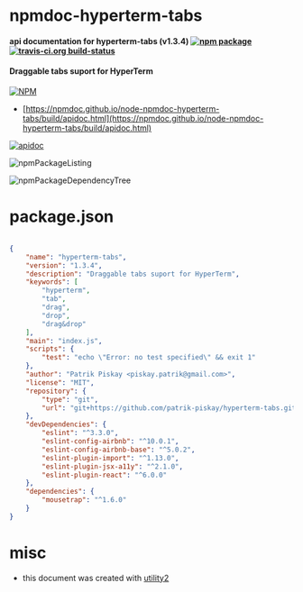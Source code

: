# npmdoc-hyperterm-tabs

#### api documentation for  hyperterm-tabs (v1.3.4)  [![npm package](https://img.shields.io/npm/v/npmdoc-hyperterm-tabs.svg?style=flat-square)](https://www.npmjs.org/package/npmdoc-hyperterm-tabs) [![travis-ci.org build-status](https://api.travis-ci.org/npmdoc/node-npmdoc-hyperterm-tabs.svg)](https://travis-ci.org/npmdoc/node-npmdoc-hyperterm-tabs)

#### Draggable tabs suport for HyperTerm

[![NPM](https://nodei.co/npm/hyperterm-tabs.png?downloads=true&downloadRank=true&stars=true)](https://www.npmjs.com/package/hyperterm-tabs)

- [https://npmdoc.github.io/node-npmdoc-hyperterm-tabs/build/apidoc.html](https://npmdoc.github.io/node-npmdoc-hyperterm-tabs/build/apidoc.html)

[![apidoc](https://npmdoc.github.io/node-npmdoc-hyperterm-tabs/build/screenCapture.buildCi.browser.%252Ftmp%252Fbuild%252Fapidoc.html.png)](https://npmdoc.github.io/node-npmdoc-hyperterm-tabs/build/apidoc.html)

![npmPackageListing](https://npmdoc.github.io/node-npmdoc-hyperterm-tabs/build/screenCapture.npmPackageListing.svg)

![npmPackageDependencyTree](https://npmdoc.github.io/node-npmdoc-hyperterm-tabs/build/screenCapture.npmPackageDependencyTree.svg)



# package.json

```json

{
    "name": "hyperterm-tabs",
    "version": "1.3.4",
    "description": "Draggable tabs suport for HyperTerm",
    "keywords": [
        "hyperterm",
        "tab",
        "drag",
        "drop",
        "drag&drop"
    ],
    "main": "index.js",
    "scripts": {
        "test": "echo \"Error: no test specified\" && exit 1"
    },
    "author": "Patrik Piskay <piskay.patrik@gmail.com>",
    "license": "MIT",
    "repository": {
        "type": "git",
        "url": "git+https://github.com/patrik-piskay/hyperterm-tabs.git"
    },
    "devDependencies": {
        "eslint": "^3.3.0",
        "eslint-config-airbnb": "^10.0.1",
        "eslint-config-airbnb-base": "^5.0.2",
        "eslint-plugin-import": "^1.13.0",
        "eslint-plugin-jsx-a11y": "^2.1.0",
        "eslint-plugin-react": "^6.0.0"
    },
    "dependencies": {
        "mousetrap": "^1.6.0"
    }
}
```



# misc
- this document was created with [utility2](https://github.com/kaizhu256/node-utility2)
